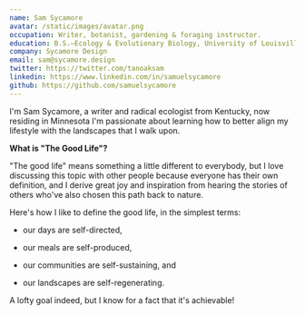 ```yaml
---
name: Sam Sycamore
avatar: /static/images/avatar.png
occupation: Writer, botanist, gardening & foraging instructor. 
education: B.S.—Ecology & Evolutionary Biology, University of Louisville, 2012.
company: Sycamore Design
email: sam@sycamore.design
twitter: https://twitter.com/tanoaksam
linkedin: https://www.linkedin.com/in/samuelsycamore
github: https://github.com/samuelsycamore
---
```


I'm Sam Sycamore, a writer and radical ecologist from Kentucky, now residing in Minnesota I'm passionate about learning how to better align my lifestyle with the landscapes that I walk upon.

**What is "The Good Life"?**

"The good life" means something a little different to everybody, but I love discussing this topic with other people because everyone has their own definition, and I derive great joy and inspiration from hearing the stories of others who've also chosen this path back to nature.

Here's how I like to define the good life, in the simplest terms: 

- our days are self-directed, 

- our meals are self-produced, 

- our communities are self-sustaining, and 

- our landscapes are self-regenerating. 

A lofty goal indeed, but I know for a fact that it's achievable!
